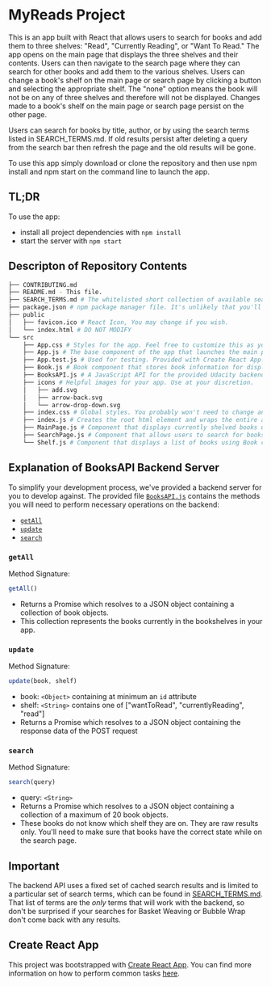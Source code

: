 # MyReads Project

This is an app built with React that allows users to search for books and add them to three shelves: "Read", "Currently Reading", or "Want To Read." The app opens on the main page that displays the three shelves and their contents. Users can then navigate to the search page where they can search for other books and add them to the various shelves. Users can change a book's shelf on the main page or search page by clicking a button and selecting the appropriate shelf. The "none" option means the book will not be on any of three shelves and therefore will not be displayed. Changes made to a book's shelf on the main page or search page persist on the other page.

Users can search for books by title, author, or by using the search terms listed in SEARCH_TERMS.md. If old results persist after deleting a query from the search bar then refresh the page and the old results will be gone.

To use this app simply download or clone the repository and then use npm install and npm start on the command line to launch the app.

## TL;DR
To use the app:

* install all project dependencies with `npm install`
* start the server with `npm start`

## Descripton of Repository Contents
```bash
├── CONTRIBUTING.md
├── README.md - This file.
├── SEARCH_TERMS.md # The whitelisted short collection of available search terms.
├── package.json # npm package manager file. It's unlikely that you'll need to modify this.
├── public
│   ├── favicon.ico # React Icon, You may change if you wish.
│   └── index.html # DO NOT MODIFY
└── src
    ├── App.css # Styles for the app. Feel free to customize this as you desire.
    ├── App.js # The base component of the app that launches the main page or search page based on user input.
    ├── App.test.js # Used for testing. Provided with Create React App. Testing is encouraged, but not required.
    ├── Book.js # Book component that stores book information for display on main page and search page
    ├── BooksAPI.js # A JavaScript API for the provided Udacity backend. Instructions for the methods are below.
    ├── icons # Helpful images for your app. Use at your discretion.
    │   ├── add.svg
    │   ├── arrow-back.svg
    │   └── arrow-drop-down.svg
    ├── index.css # Global styles. You probably won't need to change anything here.
    ├── index.js # Creates the root html element and wraps the entire app in React Router
    ├── MainPage.js # Component that displays currently shelved books using Shelf components
    ├── SearchPage.js # Component that allows users to search for books and displays the results using Book components
    └── Shelf.js # Component that displays a list of books using Book components that have been selected for a particular shelf
```

## Explanation of BooksAPI Backend Server

To simplify your development process, we've provided a backend server for you to develop against. The provided file [`BooksAPI.js`](src/BooksAPI.js) contains the methods you will need to perform necessary operations on the backend:

* [`getAll`](#getall)
* [`update`](#update)
* [`search`](#search)

### `getAll`

Method Signature:

```js
getAll()
```

* Returns a Promise which resolves to a JSON object containing a collection of book objects.
* This collection represents the books currently in the bookshelves in your app.

### `update`

Method Signature:

```js
update(book, shelf)
```

* book: `<Object>` containing at minimum an `id` attribute
* shelf: `<String>` contains one of ["wantToRead", "currentlyReading", "read"]  
* Returns a Promise which resolves to a JSON object containing the response data of the POST request

### `search`

Method Signature:

```js
search(query)
```

* query: `<String>`
* Returns a Promise which resolves to a JSON object containing a collection of a maximum of 20 book objects.
* These books do not know which shelf they are on. They are raw results only. You'll need to make sure that books have the correct state while on the search page.

## Important
The backend API uses a fixed set of cached search results and is limited to a particular set of search terms, which can be found in [SEARCH_TERMS.md](SEARCH_TERMS.md). That list of terms are the _only_ terms that will work with the backend, so don't be surprised if your searches for Basket Weaving or Bubble Wrap don't come back with any results.

## Create React App

This project was bootstrapped with [Create React App](https://github.com/facebookincubator/create-react-app). You can find more information on how to perform common tasks [here](https://github.com/facebookincubator/create-react-app/blob/master/packages/react-scripts/template/README.md).
